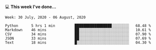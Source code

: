 💻 **This week I've done...**

<!--START_SECTION:waka-->
```text
Week: 30 July, 2020 - 06 August, 2020

Python      5 hrs 1 min         █████████████████░░░░░░░░   68.48 % 
Markdown    46 mins             ██░░░░░░░░░░░░░░░░░░░░░░░   10.61 % 
CSV         34 mins             ██░░░░░░░░░░░░░░░░░░░░░░░   07.90 % 
JSON        33 mins             ██░░░░░░░░░░░░░░░░░░░░░░░   07.69 % 
Text        18 mins             █░░░░░░░░░░░░░░░░░░░░░░░░   04.30 %
```
<!--END_SECTION:waka-->

